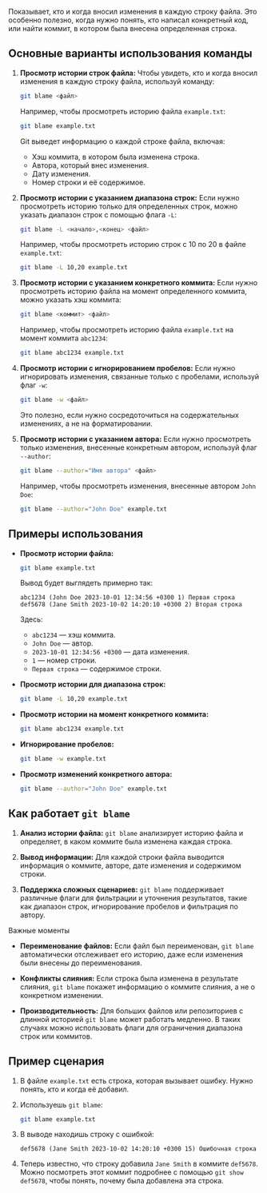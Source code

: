 Показывает, кто и когда вносил изменения в каждую строку файла. Это особенно полезно, когда нужно понять, кто написал конкретный код, или найти коммит, в котором была внесена определенная строка.

## Основные варианты использования команды

1. **Просмотр истории строк файла:**
   Чтобы увидеть, кто и когда вносил изменения в каждую строку файла, используй команду:

   ```bash
   git blame <файл>
   ```

   Например, чтобы просмотреть историю файла `example.txt`:

   ```bash
   git blame example.txt
   ```

   Git выведет информацию о каждой строке файла, включая:
   - Хэш коммита, в котором была изменена строка.
   - Автора, который внес изменения.
   - Дату изменения.
   - Номер строки и её содержимое.

2. **Просмотр истории с указанием диапазона строк:**
   Если нужно просмотреть историю только для определенных строк, можно указать диапазон строк с помощью флага `-L`:

   ```bash
   git blame -L <начало>,<конец> <файл>
   ```

   Например, чтобы просмотреть историю строк с 10 по 20 в файле `example.txt`:

   ```bash
   git blame -L 10,20 example.txt
   ```

3. **Просмотр истории с указанием конкретного коммита:**
   Если нужно просмотреть историю файла на момент определенного коммита, можно указать хэш коммита:

   ```bash
   git blame <коммит> <файл>
   ```

   Например, чтобы просмотреть историю файла `example.txt` на момент коммита `abc1234`:

   ```bash
   git blame abc1234 example.txt
   ```

4. **Просмотр истории с игнорированием пробелов:**
   Если нужно игнорировать изменения, связанные только с пробелами, используй флаг `-w`:

   ```bash
   git blame -w <файл>
   ```

   Это полезно, если нужно сосредоточиться на содержательных изменениях, а не на форматировании.

5. **Просмотр истории с указанием автора:**
   Если нужно просмотреть только изменения, внесенные конкретным автором, используй флаг `--author`:

   ```bash
   git blame --author="Имя автора" <файл>
   ```

   Например, чтобы просмотреть изменения, внесенные автором `John Doe`:

   ```bash
   git blame --author="John Doe" example.txt
   ```

## Примеры использования

- **Просмотр истории файла:**

  ```bash
  git blame example.txt
  ```

  Вывод будет выглядеть примерно так:

  ```
  abc1234 (John Doe 2023-10-01 12:34:56 +0300 1) Первая строка
  def5678 (Jane Smith 2023-10-02 14:20:10 +0300 2) Вторая строка
  ```

  Здесь:
  - `abc1234` — хэш коммита.
  - `John Doe` — автор.
  - `2023-10-01 12:34:56 +0300` — дата изменения.
  - `1` — номер строки.
  - `Первая строка` — содержимое строки.

- **Просмотр истории для диапазона строк:**

  ```bash
  git blame -L 10,20 example.txt
  ```

- **Просмотр истории на момент конкретного коммита:**

  ```bash
  git blame abc1234 example.txt
  ```

- **Игнорирование пробелов:**

  ```bash
  git blame -w example.txt
  ```

- **Просмотр изменений конкретного автора:**

  ```bash
  git blame --author="John Doe" example.txt
  ```

## Как работает `git blame`

1. **Анализ истории файла:**
   `git blame` анализирует историю файла и определяет, в каком коммите была изменена каждая строка.

2. **Вывод информации:**
   Для каждой строки файла выводится информация о коммите, авторе, дате изменения и содержимом строки.

3. **Поддержка сложных сценариев:**
   `git blame` поддерживает различные флаги для фильтрации и уточнения результатов, такие как диапазон строк, игнорирование пробелов и фильтрация по автору.

 Важные моменты

- **Переименование файлов:**
   Если файл был переименован, `git blame` автоматически отслеживает его историю, даже если изменения были внесены до переименования.

- **Конфликты слияния:**
   Если строка была изменена в результате слияния, `git blame` покажет информацию о коммите слияния, а не о конкретном изменении.

- **Производительность:**
   Для больших файлов или репозиториев с длинной историей `git blame` может работать медленно. В таких случаях можно использовать флаги для ограничения диапазона строк или коммитов.

## Пример сценария

1. В файле `example.txt` есть строка, которая вызывает ошибку. Нужно понять, кто и когда её добавил.

2. Используешь `git blame`:

   ```bash
   git blame example.txt
   ```

3. В выводе находишь строку с ошибкой:

   ```
   def5678 (Jane Smith 2023-10-02 14:20:10 +0300 15) Ошибочная строка
   ```

4. Теперь известно, что строку добавила `Jane Smith` в коммите `def5678`. Можно посмотреть этот коммит подробнее с помощью `git show def5678`, чтобы понять, почему была добавлена эта строка.
